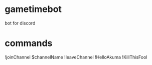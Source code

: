# gametimebot
bot for discord

# commands
!joinChannel $channelName
!leaveChannel
!HelloAkuma
!KillThisFool

